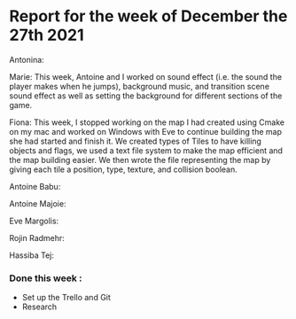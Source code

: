 #  Report for the week of December the 27th 2021



Antonina: 



Marie: This week, Antoine and I worked on sound effect (i.e. the sound the player makes when he jumps), background music, and transition scene sound effect as well as setting the background for different sections of the game.



Fiona: This week, I stopped working on the map I had created using Cmake on my mac and worked on Windows with Eve to continue building the map she had started and finish it. We created types of Tiles to have killing objects and flags, we used a text file system to make the map efficient and the map building easier. We then wrote the file representing the map by giving each tile a position, type, texture, and collision boolean.



Antoine Babu:



Antoine Majoie:



Eve Margolis: 




Rojin Radmehr:



Hassiba Tej:


### Done this week :
- Set up the Trello and Git
- Research

  


